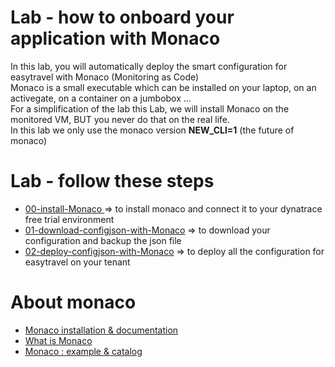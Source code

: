 #  Lab - how to onboard your application with Monaco

In this lab, you will automatically deploy the smart configuration for easytravel with Monaco (Monitoring as Code)  
Monaco is a small executable which can be installed on your laptop, on an activegate, on a container on a jumbobox ...  
For a simplification of the lab this Lab, we will install Monaco on the monitored VM, BUT you never do that on the real life.     
In this lab we only use the monaco version **NEW_CLI=1** (the future of monaco)  

# Lab - follow these steps   

- [00-install-Monaco ](https://github.com/dynatrace-ace-services/easy-dynatrace-with-monaco/tree/main/00-install-Monaco) => to install monaco and connect it to your dynatrace free trial environment   
- [01-download-configjson-with-Monaco](https://github.com/dynatrace-ace-services/dynatrace-lab-onboarding/tree/main/01-download-configjson-with-Monaco) => to download your configuration and backup the json file
- [02-deploy-configjson-with-Monaco](https://github.com/dynatrace-ace-services/dynatrace-lab-onboarding/tree/main/02-deploy-configjson-with-Monaco) => to deploy all the configuration for easytravel on your tenant  


# About monaco
- [Monaco installation & documentation](https://dynatrace-oss.github.io/dynatrace-monitoring-as-code/installation)  
- [What is Monaco](https://github.com/dynatrace-ace-services/quickstart-ace-configurator/blob/main/What-is-Monaco-for-Dynatrace.pdf)  
- [Monaco : example & catalog](https://github.com/dynatrace-ace-services/quickstart-ace-configurator)  

